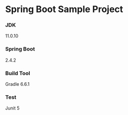 # Spring Boot Sample Project
### JDK
11.0.10
### Spring Boot 
2.4.2
### Build Tool 
Gradle 6.6.1

### Test
Junit 5
